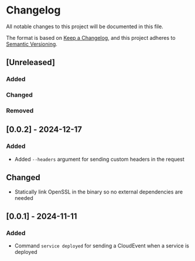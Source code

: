 # Changelog

All notable changes to this project will be documented in this file.

The format is based on [Keep a Changelog](https://keepachangelog.com/en/1.1.0/),
and this project adheres to [Semantic Versioning](https://semver.org/spec/v2.0.0.html).
## [Unreleased]

### Added

### Changed

### Removed

## [0.0.2] - 2024-12-17

### Added

- Added `--headers` argument for sending custom headers in the request

## Changed

- Statically link OpenSSL in the binary so no external dependencies are needed

## [0.0.1] - 2024-11-11

### Added

- Command `service deployed` for sending a CloudEvent when a service is deployed
